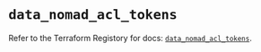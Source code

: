 # `data_nomad_acl_tokens`

Refer to the Terraform Registory for docs: [`data_nomad_acl_tokens`](https://www.terraform.io/docs/providers/nomad/d/acl_tokens).
